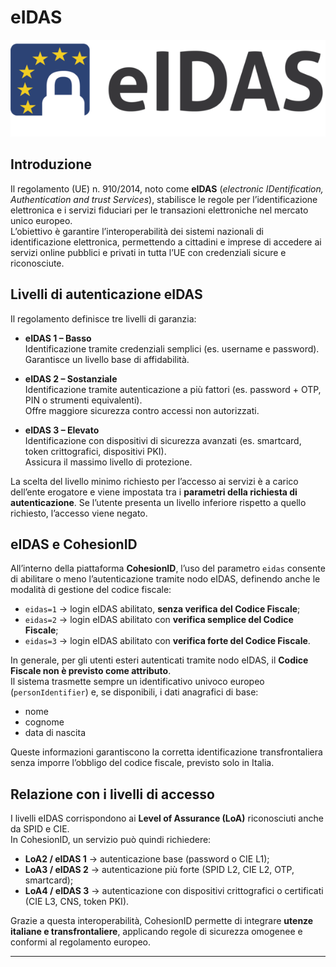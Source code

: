 # **eIDAS**


![eidas](images/eidas.png)
## **Introduzione**

Il regolamento (UE) n. 910/2014, noto come **eIDAS** (*electronic IDentification, Authentication and trust Services*), stabilisce le regole per l’identificazione elettronica e i servizi fiduciari per le transazioni elettroniche nel mercato unico europeo.  
L’obiettivo è garantire l’interoperabilità dei sistemi nazionali di identificazione elettronica, permettendo a cittadini e imprese di accedere ai servizi online pubblici e privati in tutta l’UE con credenziali sicure e riconosciute.

## **Livelli di autenticazione eIDAS**

Il regolamento definisce tre livelli di garanzia:

- **eIDAS 1 – Basso**  
  Identificazione tramite credenziali semplici (es. username e password).  
  Garantisce un livello base di affidabilità.

- **eIDAS 2 – Sostanziale**  
  Identificazione tramite autenticazione a più fattori (es. password + OTP, PIN o strumenti equivalenti).  
  Offre maggiore sicurezza contro accessi non autorizzati.

- **eIDAS 3 – Elevato**  
  Identificazione con dispositivi di sicurezza avanzati (es. smartcard, token crittografici, dispositivi PKI).  
  Assicura il massimo livello di protezione.

La scelta del livello minimo richiesto per l’accesso ai servizi è a carico dell’ente erogatore e viene impostata tra i **parametri della richiesta di autenticazione**. Se l’utente presenta un livello inferiore rispetto a quello richiesto, l’accesso viene negato.

## **eIDAS e CohesionID**

All’interno della piattaforma **CohesionID**, l’uso del parametro `eidas` consente di abilitare o meno l’autenticazione tramite nodo eIDAS, definendo anche le modalità di gestione del codice fiscale:

- `eidas=1` → login eIDAS abilitato, **senza verifica del Codice Fiscale**;  
- `eidas=2` → login eIDAS abilitato con **verifica semplice del Codice Fiscale**;  
- `eidas=3` → login eIDAS abilitato con **verifica forte del Codice Fiscale**.

In generale, per gli utenti esteri autenticati tramite nodo eIDAS, il **Codice Fiscale non è previsto come attributo**.  
Il sistema trasmette sempre un identificativo univoco europeo (`personIdentifier`) e, se disponibili, i dati anagrafici di base:

- nome  
- cognome  
- data di nascita  

Queste informazioni garantiscono la corretta identificazione transfrontaliera senza imporre l’obbligo del codice fiscale, previsto solo in Italia.

## **Relazione con i livelli di accesso**

I livelli eIDAS corrispondono ai **Level of Assurance (LoA)** riconosciuti anche da SPID e CIE.  
In CohesionID, un servizio può quindi richiedere:

- **LoA2 / eIDAS 1** → autenticazione base (password o CIE L1);  
- **LoA3 / eIDAS 2** → autenticazione più forte (SPID L2, CIE L2, OTP, smartcard);  
- **LoA4 / eIDAS 3** → autenticazione con dispositivi crittografici o certificati (CIE L3, CNS, token PKI).

Grazie a questa interoperabilità, CohesionID permette di integrare **utenze italiane e transfrontaliere**, applicando regole di sicurezza omogenee e conformi al regolamento europeo.

---
